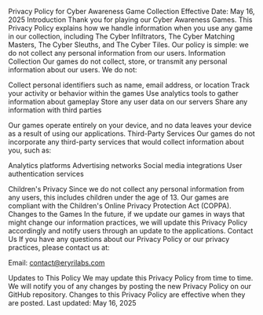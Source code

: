 Privacy Policy for Cyber Awareness Game Collection
Effective Date: May 16, 2025
Introduction
Thank you for playing our Cyber Awareness Games. This Privacy Policy explains how we handle information when you use any game in our collection, including The Cyber Infiltrators, The Cyber Matching Masters, The Cyber Sleuths, and The Cyber Tiles. Our policy is simple: we do not collect any personal information from our users.
Information Collection
Our games do not collect, store, or transmit any personal information about our users. We do not:

Collect personal identifiers such as name, email address, or location
Track your activity or behavior within the games
Use analytics tools to gather information about gameplay
Store any user data on our servers
Share any information with third parties

Our games operate entirely on your device, and no data leaves your device as a result of using our applications.
Third-Party Services
Our games do not incorporate any third-party services that would collect information about you, such as:

Analytics platforms
Advertising networks
Social media integrations
User authentication services

Children's Privacy
Since we do not collect any personal information from any users, this includes children under the age of 13. Our games are compliant with the Children's Online Privacy Protection Act (COPPA).
Changes to the Games
In the future, if we update our games in ways that might change our information practices, we will update this Privacy Policy accordingly and notify users through an update to the applications.
Contact Us
If you have any questions about our Privacy Policy or our privacy practices, please contact us at:

Email: contact@eryrilabs.com


Updates to This Policy
We may update this Privacy Policy from time to time. We will notify you of any changes by posting the new Privacy Policy on our GitHub repository. Changes to this Privacy Policy are effective when they are posted.
Last updated: May 16, 2025
